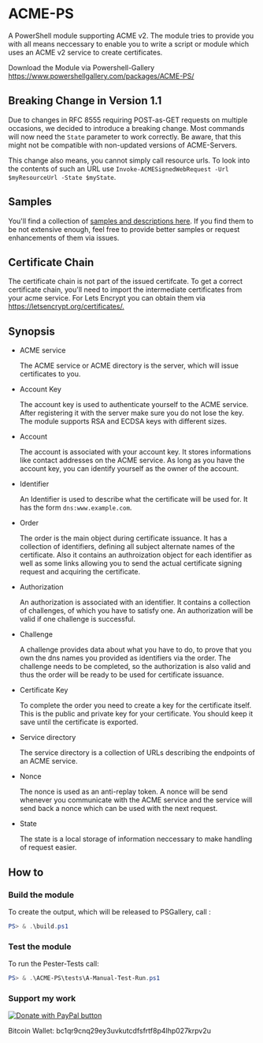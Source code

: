 # ACME-PS

A PowerShell module supporting ACME v2. The module tries to provide you with all means neccessary
to enable you to write a script or module which uses an ACME v2 service to create certificates.

Download the Module via Powershell-Gallery <https://www.powershellgallery.com/packages/ACME-PS/>

## Breaking Change in Version 1.1

Due to changes in RFC 8555 requiring POST-as-GET requests on multiple occasions, we decided to introduce a breaking change.
Most commands will now need the `State` parameter to work correctly. Be aware, that this might not be compatible with non-updated
versions of ACME-Servers.

This change also means, you cannot simply call resource urls. To look into the contents of such an URL use `Invoke-ACMESignedWebRequest -Url $myResourceUrl -State $myState`.

## Samples

You'll find a collection of [samples and descriptions here](./samples/README.md). If you find them to be
not extensive enough, feel free to provide better samples or request enhancements of them via issues.

## Certificate Chain

The certificate chain is not part of the issued certifcate. To get a correct certificate chain,
you'll need to import the intermediate certificates from your acme service.
For Lets Encrypt you can obtain them via <https://letsencrypt.org/certificates/.>

## Synopsis

- ACME service

   The ACME service or ACME directory is the server, which will issue certificates to you.

- Account Key

   The account key is used to authenticate yourself to the ACME service. After registering it with   the server make sure you do not lose the key.
   The module supports RSA and ECDSA keys with different sizes.

- Account

   The account is associated with your account key. It stores informations like contact addresses on the ACME service. As long as you have the account key, you can identify yourself as the owner of the account.

- Identifier

   An Identifier is used to describe what the certificate will be used for. It has the form `dns:www.example.com`.

- Order

   The order is the main object during certificate issuance. It has a collection of identifiers, defining all subject alternate names of the certificate.
   Also it contains an authroization object for each identifier as well as some links allowing you to send the actual certificate signing request and acquiring the certificate.

- Authorization

   An authorization is associated with an identifier. It contains a collection of challenges, of which you have to satisfy one. An authorization will be valid if one challenge is successful.

- Challenge

   A challenge provides data about what you have to do, to prove that you own the dns names you provided as identifiers via the order. The challenge needs to be completed, so the authorization is also valid and thus the order will be ready to be used for certificate issuance.

- Certificate Key

   To complete the order you need to create a key for the certificate itself. This is the public and private key for your certificate. You should keep it save until the certificate is exported.

- Service directory

   The service directory is a collection of URLs describing the endpoints of an ACME service.

- Nonce

   The nonce is used as an anti-replay token. A nonce will be send whenever you communicate with the ACME service and the service will send back a nonce which can be used with the next request.

- State

   The state is a local storage of information neccessary to make handling of request easier.

## How to

### Build the module

To create the output, which will be released to PSGallery, call :

```powershell
PS> & .\build.ps1
```

### Test the module

To run the Pester-Tests call:

```powershell
PS> & .\ACME-PS\tests\A-Manual-Test-Run.ps1
```

### Support my work

[![Donate with PayPal button](https://www.paypalobjects.com/en_US/DK/i/btn/btn_donateCC_LG.gif)](https://www.paypal.com/cgi-bin/webscr?cmd=_s-xclick&hosted_button_id=4VVHGMBA5P3HN)

Bitcoin Wallet: bc1qr9cnq29ey3uvkutcdfsfrtf8p4lhp027krpv2u